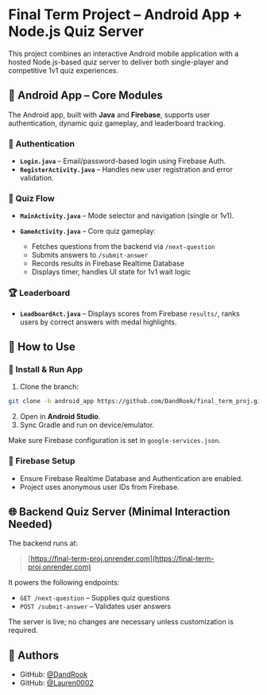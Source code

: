 # Final Term Project – Android App + Node.js Quiz Server

This project combines an interactive Android mobile application with a hosted Node.js-based quiz server to deliver both single-player and competitive 1v1 quiz experiences.

## 📱 Android App – Core Modules

The Android app, built with **Java** and **Firebase**, supports user authentication, dynamic quiz gameplay, and leaderboard tracking.

### 🔑 Authentication

* **`Login.java`** – Email/password-based login using Firebase Auth.
* **`RegisterActivity.java`** – Handles new user registration and error validation.

### 🧠 Quiz Flow

* **`MainActivity.java`** – Mode selector and navigation (single or 1v1).
* **`GameActivity.java`** – Core quiz gameplay:

  * Fetches questions from the backend via `/next-question`
  * Submits answers to `/submit-answer`
  * Records results in Firebase Realtime Database
  * Displays timer, handles UI state for 1v1 wait logic

### 🏆 Leaderboard

* **`LeadboardAct.java`** – Displays scores from Firebase `results/`, ranks users by correct answers with medal highlights.

## 🚀 How to Use

### 🔧 Install & Run App

1. Clone the branch:

```bash
git clone -b android_app https://github.com/DandRook/final_term_proj.git
```

2. Open in **Android Studio**.
3. Sync Gradle and run on device/emulator.

Make sure Firebase configuration is set in `google-services.json`.

### 🧪 Firebase Setup

* Ensure Firebase Realtime Database and Authentication are enabled.
* Project uses anonymous user IDs from Firebase.

## 🌐 Backend Quiz Server (Minimal Interaction Needed)

The backend runs at:

> [https://final-term-proj.onrender.com](https://final-term-proj.onrender.com)

It powers the following endpoints:

* `GET /next-question` – Supplies quiz questions
* `POST /submit-answer` – Validates user answers

The server is live; no changes are necessary unless customization is required.

## 👥 Authors

* GitHub: [@DandRook](https://github.com/DandRook)
* GitHub: [@Lauren0002](https://github.com/Lauren0002)

